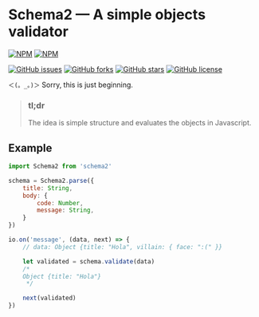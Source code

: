 # Schema2 — A simple objects validator

[![NPM](https://nodei.co/npm/schema2.png?downloads=true&downloadRank=true&stars=true)](https://nodei.co/npm/schema2/)
[![NPM](https://nodei.co/npm-dl/schema2.png?months=1&height=3)](https://nodei.co/npm/schema2/)

[![GitHub issues](https://img.shields.io/github/issues/JonDotsoy/Schema2.svg)](https://github.com/JonDotsoy/Schema2/issues)
[![GitHub forks](https://img.shields.io/github/forks/JonDotsoy/Schema2.svg)](https://github.com/JonDotsoy/Schema2/network)
[![GitHub stars](https://img.shields.io/github/stars/JonDotsoy/Schema2.svg)](https://github.com/JonDotsoy/Schema2/stargazers)
[![GitHub license](https://img.shields.io/badge/license-MIT-blue.svg)](https://raw.githubusercontent.com/JonDotsoy/Schema2/master/LICENSE)

`＜(。_。)＞` Sorry, this is just beginning.

> ### tl;dr
> The idea is simple structure and evaluates the objects in Javascript.


## Example
```javascript
import Schema2 from 'schema2'

schema = Schema2.parse({
    title: String,
    body: {
        code: Number,
        message: String,
    }
})

io.on('message', (data, next) => {
    // data: Object {title: "Hola", villain: { face: ":(" }}

    let validated = schema.validate(data)
    /*
    Object {title: "Hola"}
     */

    next(validated)
})
```
